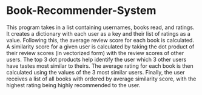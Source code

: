 # Book-Recommender-System

This program takes in a list containing usernames, books read, and ratings.
It creates a dictionary with each user as a key and their list of ratings as a value.
Following this, the average review score for each book is calculated.
A similarity score for a given user is calculated by taking the dot product of their review scores (in vectorized form) with the review scores of other users. The top 3 dot products help identify the user which 3 other users have tastes most similar to theirs. 
The average rating for each book is then calculated using the values of the 3 most similar users.
Finally, the user receives a list of all books with ordered by average similarity score, with the highest rating being highly recommended to the user.
